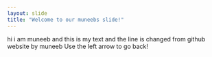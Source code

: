 ```yaml
---
layout: slide
title: "Welcome to our muneebs slide!"
---
```

hi i am muneeb and this is my text and the line is changed from github website by muneeb
Use the left arrow to go back!
